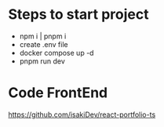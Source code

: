 # Steps to start project

- npm i | pnpm i
- create .env file
- docker compose up -d
- pnpm run dev

# Code FrontEnd
https://github.com/isakiDev/react-portfolio-ts
